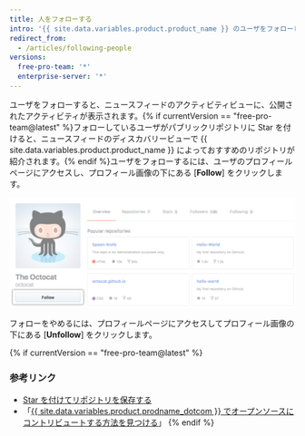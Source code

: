 ```yaml
---
title: 人をフォローする
intro: '{{ site.data.variables.product.product_name }} のユーザをフォローして、アクティビティに関する通知を受け取ることができます。{% if currentVersion == "free-pro-team@latest" %}また、それらのユーザのコミュニティ内でプロジェクトを見つけることもできます。{% endif %}'
redirect_from:
  - /articles/following-people
versions:
  free-pro-team: '*'
  enterprise-server: '*'
---
```


ユーザをフォローすると、ニュースフィードのアクティビティビューに、公開されたアクティビティが表示されます。{% if currentVersion == "free-pro-team@latest" %}フォローしているユーザがパブリックリポジトリに Star を付けると、ニュースフィードのディスカバリービューで {{ site.data.variables.product.product_name }} によっておすすめのリポジトリが紹介されます。{% endif %}ユーザをフォローするには、ユーザのプロフィールページにアクセスし、プロフィール画像の下にある [**Follow**] をクリックします。

![ユーザのフォローボタン](/assets/images/help/profile/follow-user-button.png)

フォローをやめるには、プロフィールページにアクセスしてプロフィール画像の下にある [**Unfollow**] をクリックします。

{% if currentVersion == "free-pro-team@latest" %}
### 参考リンク

- [Star を付けてリポジトリを保存する](/articles/saving-repositories-with-stars/)
- 「[{{ site.data.variables.product.prodname_dotcom }} でオープンソースにコントリビュートする方法を見つける](/github/getting-started-with-github/finding-ways-to-contribute-to-open-source-on-github)」
{% endif %}
